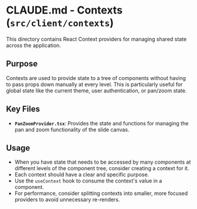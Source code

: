 # CLAUDE.md - Contexts (`src/client/contexts`)

This directory contains React Context providers for managing shared state across the application.

## Purpose
Contexts are used to provide state to a tree of components without having to pass props down manually at every level. This is particularly useful for global state like the current theme, user authentication, or pan/zoom state.

## Key Files
- **`PanZoomProvider.tsx`**: Provides the state and functions for managing the pan and zoom functionality of the slide canvas.

## Usage
- When you have state that needs to be accessed by many components at different levels of the component tree, consider creating a context for it.
- Each context should have a clear and specific purpose.
- Use the `useContext` hook to consume the context's value in a component.
- For performance, consider splitting contexts into smaller, more focused providers to avoid unnecessary re-renders.
